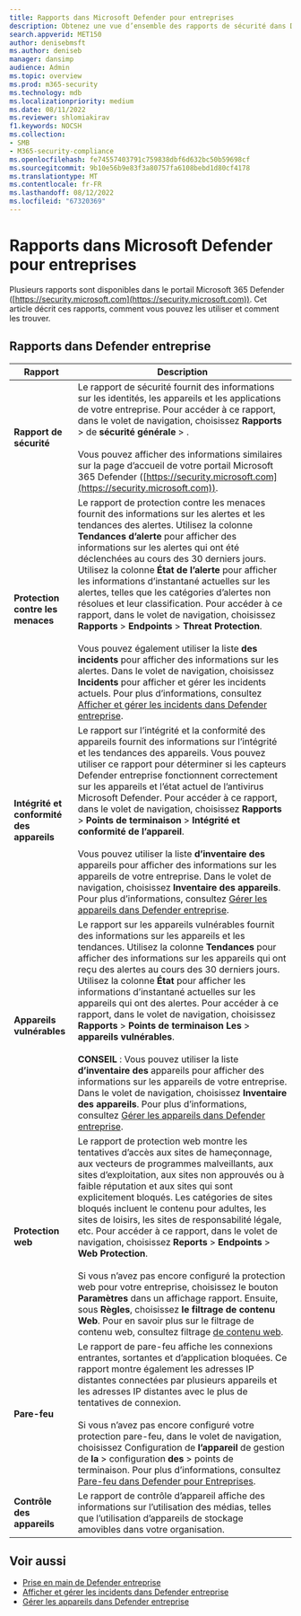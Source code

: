 ```yaml
---
title: Rapports dans Microsoft Defender pour entreprises
description: Obtenez une vue d’ensemble des rapports de sécurité dans Defender entreprise. Les rapports affichent les menaces, les alertes, les vulnérabilités et l’état de l’appareil détectés.
search.appverid: MET150
author: denisebmsft
ms.author: deniseb
manager: dansimp
audience: Admin
ms.topic: overview
ms.prod: m365-security
ms.technology: mdb
ms.localizationpriority: medium
ms.date: 08/11/2022
ms.reviewer: shlomiakirav
f1.keywords: NOCSH
ms.collection:
- SMB
- M365-security-compliance
ms.openlocfilehash: fe74557403791c759838dbf6d632bc50b59698cf
ms.sourcegitcommit: 9b10e56b9e83f3a80757fa6108bebd1d80cf4178
ms.translationtype: MT
ms.contentlocale: fr-FR
ms.lasthandoff: 08/12/2022
ms.locfileid: "67320369"
---
```

# <a name="reports-in-microsoft-defender-for-business"></a>Rapports dans Microsoft Defender pour entreprises

Plusieurs rapports sont disponibles dans le portail Microsoft 365 Defender ([https://security.microsoft.com](https://security.microsoft.com)). Cet article décrit ces rapports, comment vous pouvez les utiliser et comment les trouver.

## <a name="reports-in-defender-for-business"></a>Rapports dans Defender entreprise

|Rapport  |Description  |
|---------|---------|
| **Rapport de sécurité**  | Le rapport de sécurité fournit des informations sur les identités, les appareils et les applications de votre entreprise. Pour accéder à ce rapport, dans le volet de navigation, choisissez **Rapports** >  de **sécurité** **générale** > . <br/><br/>Vous pouvez afficher des informations similaires sur la page d’accueil de votre portail Microsoft 365 Defender ([https://security.microsoft.com](https://security.microsoft.com)). |
| **Protection contre les menaces**  | Le rapport de protection contre les menaces fournit des informations sur les alertes et les tendances des alertes. Utilisez la colonne **Tendances d’alerte** pour afficher des informations sur les alertes qui ont été déclenchées au cours des 30 derniers jours. Utilisez la colonne **État de l’alerte** pour afficher les informations d’instantané actuelles sur les alertes, telles que les catégories d’alertes non résolues et leur classification. Pour accéder à ce rapport, dans le volet de navigation, choisissez **Rapports** > **Endpoints** > **Threat Protection**. <br/><br/>Vous pouvez également utiliser la liste **des incidents** pour afficher des informations sur les alertes. Dans le volet de navigation, choisissez **Incidents** pour afficher et gérer les incidents actuels. Pour plus d’informations, consultez [Afficher et gérer les incidents dans Defender entreprise](mdb-view-manage-incidents.md). |
| **Intégrité et conformité des appareils** | Le rapport sur l’intégrité et la conformité des appareils fournit des informations sur l’intégrité et les tendances des appareils. Vous pouvez utiliser ce rapport pour déterminer si les capteurs Defender entreprise fonctionnent correctement sur les appareils et l’état actuel de l’antivirus Microsoft Defender. Pour accéder à ce rapport, dans le volet de navigation, choisissez **Rapports** > **Points de terminaison** > **Intégrité et conformité de l’appareil**. <br/><br/>Vous pouvez utiliser la liste **d’inventaire des** appareils pour afficher des informations sur les appareils de votre entreprise. Dans le volet de navigation, choisissez **Inventaire des appareils**. Pour plus d’informations, consultez [Gérer les appareils dans Defender entreprise](mdb-manage-devices.md). |
| **Appareils vulnérables** | Le rapport sur les appareils vulnérables fournit des informations sur les appareils et les tendances. Utilisez la colonne **Tendances** pour afficher des informations sur les appareils qui ont reçu des alertes au cours des 30 derniers jours. Utilisez la colonne **État** pour afficher les informations d’instantané actuelles sur les appareils qui ont des alertes. Pour accéder à ce rapport, dans le volet de navigation, choisissez **Rapports** > **Points de terminaison Les** > **appareils vulnérables**.<br/><br/>**CONSEIL** : Vous pouvez utiliser la liste **d’inventaire des** appareils pour afficher des informations sur les appareils de votre entreprise. Dans le volet de navigation, choisissez **Inventaire des appareils**. Pour plus d’informations, consultez [Gérer les appareils dans Defender entreprise](mdb-manage-devices.md). |
| **Protection web** | Le rapport de protection web montre les tentatives d’accès aux sites de hameçonnage, aux vecteurs de programmes malveillants, aux sites d’exploitation, aux sites non approuvés ou à faible réputation et aux sites qui sont explicitement bloqués. Les catégories de sites bloqués incluent le contenu pour adultes, les sites de loisirs, les sites de responsabilité légale, etc. Pour accéder à ce rapport, dans le volet de navigation, choisissez **Reports** > **Endpoints** > **Web Protection**.<br/><br/>Si vous n’avez pas encore configuré la protection web pour votre entreprise, choisissez le bouton **Paramètres** dans un affichage rapport. Ensuite, sous **Règles**, choisissez **le filtrage de contenu Web**. Pour en savoir plus sur le filtrage de contenu web, consultez filtrage [de contenu web](../defender-endpoint/web-content-filtering.md). |
| **Pare-feu** | Le rapport de pare-feu affiche les connexions entrantes, sortantes et d’application bloquées. Ce rapport montre également les adresses IP distantes connectées par plusieurs appareils et les adresses IP distantes avec le plus de tentatives de connexion. <br/><br/>Si vous n’avez pas encore configuré votre protection pare-feu, dans le volet de navigation, choisissez Configuration de **l’appareil** de gestion de **la** >  configuration **des** >  points de terminaison. Pour plus d’informations, consultez [Pare-feu dans Defender pour Entreprises](mdb-firewall.md). |
| **Contrôle des appareils** | Le rapport de contrôle d’appareil affiche des informations sur l’utilisation des médias, telles que l’utilisation d’appareils de stockage amovibles dans votre organisation. |


## <a name="see-also"></a>Voir aussi

- [Prise en main de Defender entreprise](mdb-get-started.md)
- [Afficher et gérer les incidents dans Defender entreprise](mdb-view-manage-incidents.md)
- [Gérer les appareils dans Defender entreprise](mdb-manage-devices.md)
